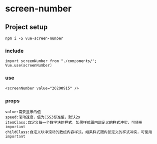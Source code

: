# screen-number

## Project setup
```
npm i -S vue-screen-number
```

### include
```
import screenNumber from "./components/";
Vue.use(screenNumber)
```
### use
```
<screenNumber value="20200915" />
```

### props
```
value:需要显示的值
speed:滚动速度，值为CSS3标准值，默认2s
itemClass:自定义每一个数字块的样式，如果样式跟内部定义的样式冲突，可使用 important
childClass:自定义块中滚动的数组内容样式，如果样式跟内部定义的样式冲突，可使用 important
```
